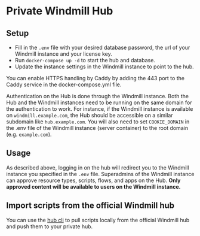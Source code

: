 # Private Windmill Hub 

## Setup

- Fill in the `.env` file with your desired database password, the url of your Windmill instance and your license key.
- Run `docker-compose up -d` to start the hub and database.
- Update the instance settings in the Windmill instance to point to the hub.

You can enable HTTPS handling by Caddy by adding the 443 port to the Caddy service in the docker-compose.yml file.

Authentication on the Hub is done through the Windmill instance. Both the Hub and the Windmill instances need to be running on the same domain for the authentication to work.
For instance, if the Windmill instance is available on `windmill.example.com`, the Hub should be accessible on a similar subdomain like `hub.example.com`. You will also need to set `COOKIE_DOMAIN` in the .env file of the Windmill instance (server container) to the root domain (e.g. `example.com`).

## Usage

As described above, logging in on the hub will redirect you to the Windmill instance you specified in the `.env` file.
Superadmins of the Windmill instance can approve resource types, scripts, flows, and apps on the Hub.
**Only approved content will be available to users on the Windmill instance.**

## Import scripts from the official Windmill hub

You can use the [hub cli](https://www.npmjs.com/package/@windmill-labs/hub-cli) to pull scripts locally from the official Windmill hub and push them to your private hub.

